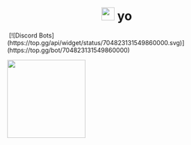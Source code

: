 <h1 align="center"> <img src="https://emojis.slackmojis.com/emojis/images/1597320283/10003/catjam.gif?1597320283" width="30"/> yo</h1>
<img src="https://komarev.com/ghpvc/?username=W1ntr" alt="" align="center" />
[![Discord Bots](https://top.gg/api/widget/status/704823131549860000.svg)](https://top.gg/bot/704823131549860000)
<p float="left">
  <img src="https://github-readme-stats.vercel.app/api?username=W1ntr&show_icons=true&theme=radical" height="180">
</p>
